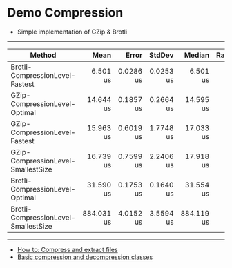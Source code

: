 # Demo Compression
* Simple implementation of GZip & Brotli

---
|                               Method |       Mean |     Error |    StdDev |     Median | Rank |   Gen0 | Allocated |
|------------------------------------- |-----------:|----------:|----------:|-----------:|-----:|-------:|----------:|
|      Brotli-CompressionLevel-Fastest |   6.501 us | 0.0286 us | 0.0253 us |   6.501 us |    1 | 0.1144 |     728 B |
|        GZip-CompressionLevel-Optimal |  14.644 us | 0.1857 us | 0.2664 us |  14.595 us |    2 | 0.1221 |     824 B |
|        GZip-CompressionLevel-Fastest |  15.963 us | 0.6019 us | 1.7748 us |  17.033 us |    3 | 0.1221 |     832 B |
|   GZip-CompressionLevel-SmallestSize |  16.739 us | 0.7599 us | 2.2406 us |  17.918 us |    4 | 0.1221 |     824 B |
|      Brotli-CompressionLevel-Optimal |  31.590 us | 0.1753 us | 0.1640 us |  31.554 us |    5 | 0.0610 |     704 B |
| Brotli-CompressionLevel-SmallestSize | 884.031 us | 4.0152 us | 3.5594 us | 884.119 us |    6 |      - |     690 B |

---
* [How to: Compress and extract files](https://learn.microsoft.com/en-us/dotnet/standard/io/how-to-compress-and-extract-files)
* [Basic compression and decompression classes](https://learn.microsoft.com/en-us/dotnet/api/system.io.compression?view=net-7.0)